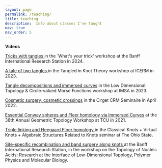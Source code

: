 ```yaml
---
layout: page
permalink: /teaching/
title: teaching
description:  Info about classes I've taught
nav: true
nav_order: 5
---
```


<b>Videos</b>     
  
<a href="https://www.birs.ca/events/2024/5-day-workshops/24w5291/videos/watch/202408081030-Moore.html">Tricks with tangles </a> in the `What's your trick' workshop at the Banff International Research Station in 2024.
       
<a href="https://icerm.brown.edu/video_archive/?play=3193">A tale of two tangles </a> in the Tangled in Knot Theory workshop at ICERM in 2023.
       
<a href="https://www.youtube.com/watch?v=_BuvwwzKdyQ">Tangle decompositions and immersed curves</a> in the Low Dimensional Topology & Circle-valued Morse Functions workshop at IMSA in 2023.

<a href="https://www.youtube.com/watch?v=CdzfboGeGfA">Cosmetic surgery, cosmetic crossings</a> in the Cirget CRM Séminaire in April 2022.

<a href="https://www.youtube.com/watch?v=1mwqmv5IFPs&list=PLOujdvDienPu7gx86icUT8WTV9X4LT1gp&index=23">Essential Conway spheres and Floer homology via Immersed Curves</a> at the 38th Annual Geometric Topology Workshop at TCU in 2021.

<a href="https://u.osu.edu/ckvkastrks/tag/allison-moore/">Triple linking and Heegaard Floer homology </a> in the Classical Knots + Virtual Knots + Algebraic Structures Related to Knots seminar at The Ohio State.

<a href="https://www.birs.ca/events/2019/5-day-workshops/19w5226/videos/watch/201903270935-Moore.html">Site-specific recombination and band surgery along knots </a> at the Banff International Research Station, in the workshop on the Topology of Nucleic Acids: Research at the Interface of Low-Dimensional Topology, Polymer Physics and Molecular Biology.
